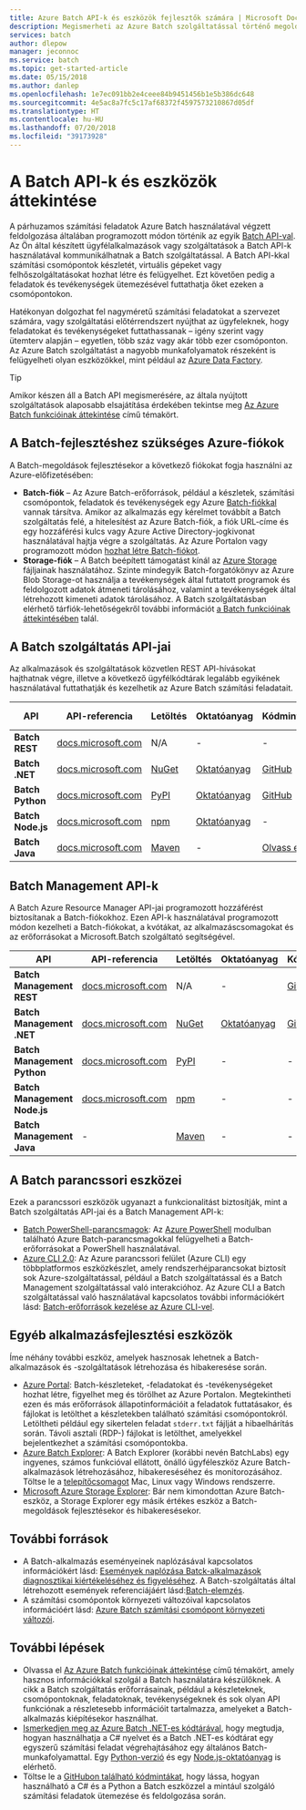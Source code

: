 ```yaml
---
title: Azure Batch API-k és eszközök fejlesztők számára | Microsoft Docs
description: Megismerheti az Azure Batch szolgáltatással történő megoldásfejlesztéshez elérhető API-kat és eszközöket.
services: batch
author: dlepow
manager: jeconnoc
ms.service: batch
ms.topic: get-started-article
ms.date: 05/15/2018
ms.author: danlep
ms.openlocfilehash: 1e7ec091bb2e4ceee84b9451456b1e5b386dc648
ms.sourcegitcommit: 4e5ac8a7fc5c17af68372f4597573210867d05df
ms.translationtype: HT
ms.contentlocale: hu-HU
ms.lasthandoff: 07/20/2018
ms.locfileid: "39173928"
---
```

# <a name="overview-of-batch-apis-and-tools"></a>A Batch API-k és eszközök áttekintése

A párhuzamos számítási feladatok Azure Batch használatával végzett feldolgozása általában programozott módon történik az egyik [Batch API-val](#batch-development-apis). Az Ön által készített ügyfélalkalmazások vagy szolgáltatások a Batch API-k használatával kommunikálhatnak a Batch szolgáltatással. A Batch API-kkal számítási csomópontok készletét, virtuális gépeket vagy felhőszolgáltatásokat hozhat létre és felügyelhet. Ezt követően pedig a feladatok és tevékenységek ütemezésével futtathatja őket ezeken a csomópontokon. 

Hatékonyan dolgozhat fel nagyméretű számítási feladatokat a szervezet számára, vagy szolgáltatási előtérrendszert nyújthat az ügyfeleknek, hogy feladatokat és tevékenységeket futtathassanak – igény szerint vagy ütemterv alapján – egyetlen, több száz vagy akár több ezer csomóponton. Az Azure Batch szolgáltatást a nagyobb munkafolyamatok részeként is felügyelheti olyan eszközökkel, mint például az [Azure Data Factory](../data-factory/transform-data-using-dotnet-custom-activity.md?toc=%2fazure%2fbatch%2ftoc.json).

> [!TIP]
> Amikor készen áll a Batch API megismerésére, az általa nyújtott szolgáltatások alaposabb elsajátítása érdekében tekintse meg [Az Azure Batch funkcióinak áttekintése](batch-api-basics.md) című témakört.
> 
> 

## <a name="azure-accounts-for-batch-development"></a>A Batch-fejlesztéshez szükséges Azure-fiókok
A Batch-megoldások fejlesztésekor a következő fiókokat fogja használni az Azure-előfizetésében:

* **Batch-fiók** – Az Azure Batch-erőforrások, például a készletek, számítási csomópontok, feladatok és tevékenységek egy Azure [Batch-fiókkal](batch-api-basics.md#account) vannak társítva. Amikor az alkalmazás egy kérelmet továbbít a Batch szolgáltatás felé, a hitelesítést az Azure Batch-fiók, a fiók URL-címe és egy hozzáférési kulcs vagy Azure Active Directory-jogkivonat használatával hajtja végre a szolgáltatás. Az Azure Portalon vagy programozott módon [hozhat létre Batch-fiókot](batch-account-create-portal.md).
* **Storage-fiók** – A Batch beépített támogatást kínál az [Azure Storage][azure_storage] fájljainak használatához. Szinte mindegyik Batch-forgatókönyv az Azure Blob Storage-ot használja a tevékenységek által futtatott programok és feldolgozott adatok átmeneti tárolásához, valamint a tevékenységek által létrehozott kimeneti adatok tárolásához. A Batch szolgáltatásban elérhető tárfiók-lehetőségekről további információt [a Batch funkcióinak áttekintésében](batch-api-basics.md#azure-storage-account) talál.

## <a name="batch-service-apis"></a>A Batch szolgáltatás API-jai

Az alkalmazások és szolgáltatások közvetlen REST API-hívásokat hajthatnak végre, illetve a következő ügyfélkódtárak legalább egyikének használatával futtathatják és kezelhetik az Azure Batch számítási feladatait.

| API | API-referencia | Letöltés | Oktatóanyag | Kódminták | További információ |
| --- | --- | --- | --- | --- | --- |
| **Batch REST** |[docs.microsoft.com][batch_rest] |N/A |- |- | [Támogatott verziók](/rest/api/batchservice/batch-service-rest-api-versioning) |
| **Batch .NET** |[docs.microsoft.com][api_net] |[NuGet ][api_net_nuget] |[Oktatóanyag](tutorial-parallel-dotnet.md) |[GitHub][api_sample_net] | [Kibocsátási megjegyzések](http://aka.ms/batch-net-dataplane-changelog) |
| **Batch Python** |[docs.microsoft.com][api_python] |[PyPI][api_python_pypi] |[Oktatóanyag](tutorial-parallel-python.md)|[GitHub][api_sample_python] | [Olvass el](https://github.com/Azure/azure-sdk-for-python/blob/master/doc/batch.rst) |
| **Batch Node.js** |[docs.microsoft.com][api_nodejs] |[npm][api_nodejs_npm] |[Oktatóanyag](batch-nodejs-get-started.md) |- | [Olvass el](https://github.com/Azure/azure-sdk-for-node/tree/master/lib/services/batch) |
| **Batch Java** |[docs.microsoft.com][api_java] |[Maven][api_java_jar] |- |[Olvass el][api_sample_java] | [Olvass el](https://github.com/Azure/azure-batch-sdk-for-java)|

## <a name="batch-management-apis"></a>Batch Management API-k

A Batch Azure Resource Manager API-jai programozott hozzáférést biztosítanak a Batch-fiókokhoz. Ezen API-k használatával programozott módon kezelheti a Batch-fiókokat, a kvótákat, az alkalmazáscsomagokat és az erőforrásokat a Microsoft.Batch szolgáltató segítségével.  

| API | API-referencia | Letöltés | Oktatóanyag | Kódminták |
| --- | --- | --- | --- | --- |
| **Batch Management REST** |[docs.microsoft.com][api_rest_mgmt] |N/A |- |[GitHubon](https://github.com/Azure-Samples/batch-dotnet-manage-batch-accounts) |
| **Batch Management .NET** |[docs.microsoft.com][api_net_mgmt] |[NuGet ][api_net_mgmt_nuget] | [Oktatóanyag](batch-management-dotnet.md) |[GitHub][api_sample_net] |
| **Batch Management Python** |[docs.microsoft.com][api_python_mgmt] |[PyPI][api_python_mgmt_pypi] |- |- |
| **Batch Management Node.js** |[docs.microsoft.com][api_nodejs_mgmt] |[npm][api_nodejs_mgmt_npm] |- |- | 
| **Batch Management Java** |- |[Maven][api_java_mgmt_jar] |- |- |
## <a name="batch-command-line-tools"></a>A Batch parancssori eszközei

Ezek a parancssori eszközök ugyanazt a funkcionalitást biztosítják, mint a Batch szolgáltatás API-jai és a Batch Management API-k: 

* [Batch PowerShell-parancsmagok][batch_ps]: Az [Azure PowerShell](/powershell/azure/overview) modulban található Azure Batch-parancsmagokkal felügyelheti a Batch-erőforrásokat a PowerShell használatával.
* [Azure CLI 2.0](/cli/azure): Az Azure parancssori felület (Azure CLI) egy többplatformos eszközkészlet, amely rendszerhéjparancsokat biztosít sok Azure-szolgáltatással, például a Batch szolgáltatással és a Batch Management szolgáltatással való interakcióhoz. Az Azure CLI a Batch szolgáltatással való használatával kapcsolatos további információkért lásd: [Batch-erőforrások kezelése az Azure CLI-vel](batch-cli-get-started.md).

## <a name="other-tools-for-application-development"></a>Egyéb alkalmazásfejlesztési eszközök

Íme néhány további eszköz, amelyek hasznosak lehetnek a Batch-alkalmazások és -szolgáltatások létrehozása és hibakeresése során.

* [Azure Portal][portal]: Batch-készleteket, -feladatokat és -tevékenységeket hozhat létre, figyelhet meg és törölhet az Azure Portalon. Megtekintheti ezen és más erőforrások állapotinformációit a feladatok futtatásakor, és fájlokat is letölthet a készletekben található számítási csomópontokról. Letöltheti például egy sikertelen feladat `stderr.txt` fájlját a hibaelhárítás során. Távoli asztali (RDP-) fájlokat is letölthet, amelyekkel bejelentkezhet a számítási csomópontokba.
* [Azure Batch Explorer][batch_labs]: A Batch Explorer (korábbi nevén BatchLabs) egy ingyenes, számos funkcióval ellátott, önálló ügyféleszköz Azure Batch-alkalmazások létrehozásához, hibakereséséhez és monitorozásához. Töltse le a [telepítőcsomagot](https://azure.github.io/BatchExplorer/) Mac, Linux vagy Windows rendszerre.
* [Microsoft Azure Storage Explorer][storage_explorer]: Bár nem kimondottan Azure Batch-eszköz, a Storage Explorer egy másik értékes eszköz a Batch-megoldások fejlesztésekor és hibakeresésekor.

## <a name="additional-resources"></a>További források

- A Batch-alkalmazás eseményeinek naplózásával kapcsolatos információkért lásd: [Események naplózása Batck-alkalmazások diagnosztikai kiértékeléséhez és figyeléséhez](batch-diagnostics.md). A Batch-szolgáltatás által létrehozott események referenciájáért lásd:[Batch-elemzés](batch-analytics.md).
- A számítási csomópontok környezeti változóival kapcsolatos információért lásd: [Azure Batch számítási csomópont környezeti változói](batch-compute-node-environment-variables.md).

## <a name="next-steps"></a>További lépések

* Olvassa el [Az Azure Batch funkcióinak áttekintése](batch-api-basics.md) című témakört, amely hasznos információkkal szolgál a Batch használatára készülőknek. A cikk a Batch szolgáltatás erőforrásainak, például a készleteknek, csomópontoknak, feladatoknak, tevékenységeknek és sok olyan API funkciónak a részletesebb információit tartalmazza, amelyeket a Batch-alkalmazás kiépítésekor használhat.
* [Ismerkedjen meg az Azure Batch .NET-es kódtárával](tutorial-parallel-dotnet.md), hogy megtudja, hogyan használhatja a C# nyelvet és a Batch .NET-es kódtárat egy egyszerű számítási feladat végrehajtásához egy általános Batch-munkafolyamattal. Egy [Python-verzió](tutorial-parallel-python.md) és egy [Node.js-oktatóanyag](batch-nodejs-get-started.md) is elérhető.
* Töltse le a [GitHubon található kódmintákat][github_samples], hogy lássa, hogyan használható a C# és a Python a Batch eszközzel a mintául szolgáló számítási feladatok ütemezése és feldolgozása során.


[azure_storage]: https://azure.microsoft.com/services/storage/
[api_java]: /java/api/overview/azure/batch/clientlibrary:
[api_java_mgmt]: /java/api/overview/azure/batch/managementapi
[api_java_jar]: http://search.maven.org/#search%7Cga%7C1%7Ca%3A%22azure-batch%22
[api_java_mgmt_jar]: http://search.maven.org/#search%7Cga%7C1%7Ca%3A%22azure-mgmt-batch%22
[api_net]: /dotnet/api/overview/azure/batch/
[api_net_nuget]: https://www.nuget.org/packages/Microsoft.Azure.Batch/
[api_rest_mgmt]: /rest/api/batchmanagement/
[api_net_mgmt]: /dotnet/api/overview/azure/batch/management
[api_net_mgmt_nuget]: https://www.nuget.org/packages/Microsoft.Azure.Management.Batch/
[api_nodejs]: /javascript/api/overview/azure/batch/client
[api_nodejs_mgmt]: /javascript/api/overview/azure/batch/management
[api_nodejs_npm]: https://www.npmjs.com/package/azure-batch
[api_nodejs_mgmt_npm]: https://www.npmjs.com/package/azure-arm-batch
[api_python]: /python/api/overview/azure/batch/client
[api_python_mgmt]: /python/api/overview/azure/batch/management
[api_python_pypi]: https://pypi.python.org/pypi/azure-batch
[api_python_mgmt_pypi]: https://pypi.python.org/pypi/azure-mgmt-batch
[api_sample_net]: https://github.com/Azure/azure-batch-samples/tree/master/CSharp
[api_sample_python]: https://github.com/Azure/azure-batch-samples/tree/master/Python/Batch
[api_sample_java]: https://github.com/Azure/azure-batch-samples/tree/master/Java/
[batch_ps]: /powershell/module/azurerm.batch/
[batch_rest]: /rest/api/batchservice/
[free_account]: https://azure.microsoft.com/free/
[github_samples]: https://github.com/Azure/azure-batch-samples
[msdn_benefits]: https://azure.microsoft.com/pricing/member-offers/msdn-benefits-details/
[batch_labs]: https://azure.github.io/BatchExplorer/
[storage_explorer]: http://storageexplorer.com/
[portal]: https://portal.azure.com
